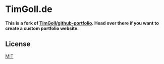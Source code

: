 # TimGoll.de

**This is a fork of [TimGoll/github-portfolio](https://github.com/TimGoll/github-portfolio). Head over there if you want to create a custom portfolio website.**

## License

[MIT](LICENSE)
